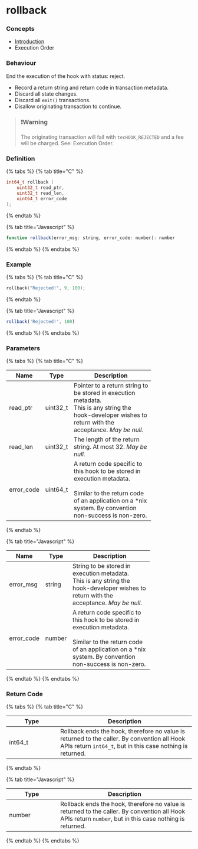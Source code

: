 # rollback

### Concepts

* [Introduction](../../../concepts/introduction/)
* Execution Order

### Behaviour

End the execution of the hook with status: reject.

* Record a return string and return code in transaction metadata.
* Discard all state changes.
* Discard all `emit()` transactions.
* Disallow originating transaction to continue.

> ### ❗️Warning
>
> The originating transaction will fail with `tecHOOK_REJECTED` and a fee will be charged. See: Execution Order.

### Definition

{% tabs %}
{% tab title="C" %}
```c
int64_t rollback (
    uint32_t read_ptr,
    uint32_t read_len,
    uint64_t error_code
);
```
{% endtab %}

{% tab title="Javascript" %}
```javascript
function rollback(error_msg: string, error_code: number): number
```
{% endtab %}
{% endtabs %}



### Example

{% tabs %}
{% tab title="C" %}
```c
rollback("Rejected!", 9, 100);
```
{% endtab %}

{% tab title="Javascript" %}
```javascript
rollback('Rejected!', 100)
```
{% endtab %}
{% endtabs %}



### Parameters

{% tabs %}
{% tab title="C" %}


<table><thead><tr><th>Name</th><th>Type</th><th width="202">Description</th></tr></thead><tbody><tr><td>read_ptr</td><td>uint32_t</td><td>Pointer to a return string to be stored in execution metadata.<br>This is any string the hook-developer wishes to return with the acceptance. <em>May be null.</em></td></tr><tr><td>read_len</td><td>uint32_t</td><td>The length of the return string. At most 32. <em>May be null.</em></td></tr><tr><td>error_code</td><td>uint64_t</td><td>A return code specific to this hook to be stored in execution metadata.<br><br>Similar to the return code of an application on a *nix system. By convention non-success is non-zero.</td></tr></tbody></table>
{% endtab %}

{% tab title="Javascript" %}


<table><thead><tr><th>Name</th><th>Type</th><th width="202">Description</th></tr></thead><tbody><tr><td>error_msg</td><td>string</td><td>String to be stored in execution metadata.<br>This is any string the hook-developer wishes to return with the acceptance. <em>May be null.</em></td></tr><tr><td>error_code</td><td>number</td><td>A return code specific to this hook to be stored in execution metadata.<br><br>Similar to the return code of an application on a *nix system. By convention non-success is non-zero.</td></tr></tbody></table>
{% endtab %}
{% endtabs %}

### Return Code

{% tabs %}
{% tab title="C" %}
<table><thead><tr><th width="123">Type</th><th>Description</th></tr></thead><tbody><tr><td>int64_t</td><td>Rollback ends the hook, therefore no value is returned to the caller. By convention all Hook APIs return <code>int64_t</code>, but in this case nothing is returned.</td></tr></tbody></table>


{% endtab %}

{% tab title="Javascript" %}
<table><thead><tr><th width="123">Type</th><th>Description</th></tr></thead><tbody><tr><td>number</td><td>Rollback ends the hook, therefore no value is returned to the caller. By convention all Hook APIs return <code>number</code>, but in this case nothing is returned.</td></tr></tbody></table>
{% endtab %}
{% endtabs %}

